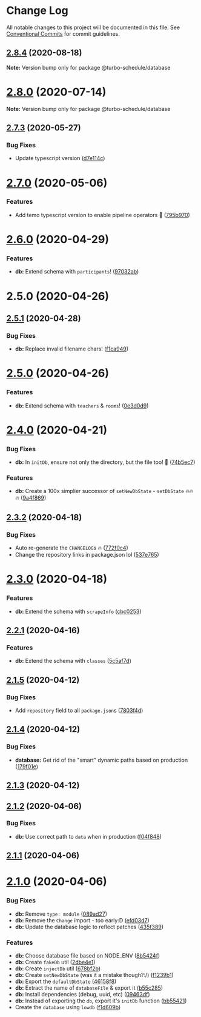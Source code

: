 # Change Log

All notable changes to this project will be documented in this file.
See [Conventional Commits](https://conventionalcommits.org) for commit guidelines.

## [2.8.4](https://github.com/kiprasmel/turbo-schedule/compare/v2.8.3...v2.8.4) (2020-08-18)

**Note:** Version bump only for package @turbo-schedule/database





# [2.8.0](https://github.com/kiprasmel/turbo-schedule/compare/v2.7.3...v2.8.0) (2020-07-14)

**Note:** Version bump only for package @turbo-schedule/database





## [2.7.3](https://github.com/kiprasmel/turbo-schedule/compare/v2.7.2...v2.7.3) (2020-05-27)


### Bug Fixes

* Update typescript version ([d7e114c](https://github.com/kiprasmel/turbo-schedule/commit/d7e114c1f77e9c2fcd737b2e65533a69cd8c8900))





# [2.7.0](https://github.com/kiprasmel/turbo-schedule/compare/v2.6.3...v2.7.0) (2020-05-06)


### Features

* Add temo typescript version to enable pipeline operators 🎷 ([795b970](https://github.com/kiprasmel/turbo-schedule/commit/795b970e1733f984e42d64050dfdb7fa018e143b))





# [2.6.0](https://github.com/kiprasmel/turbo-schedule/compare/v2.5.1...v2.6.0) (2020-04-29)


### Features

* **db:** Extend schema with `participants`! ([97032ab](https://github.com/kiprasmel/turbo-schedule/commit/97032ab8b41cf89cf3fd3fa88595d2b8e56ff1cf))



# 2.5.0 (2020-04-26)





## [2.5.1](https://github.com/kiprasmel/turbo-schedule/compare/v2.5.0...v2.5.1) (2020-04-28)


### Bug Fixes

* **db:** Replace invalid filename chars! ([f1ca949](https://github.com/kiprasmel/turbo-schedule/commit/f1ca9490a24602a2f17e3e807776ae69f21eed62))





# [2.5.0](https://github.com/kiprasmel/turbo-schedule/compare/v2.4.0...v2.5.0) (2020-04-26)


### Features

* **db:** Extend schema with `teachers` & `rooms`! ([0e3d0d9](https://github.com/kiprasmel/turbo-schedule/commit/0e3d0d917eeaaa751cc564ea4e73b45a2c7c2f37))





# [2.4.0](https://github.com/kiprasmel/turbo-schedule/compare/v2.3.2...v2.4.0) (2020-04-21)


### Bug Fixes

* **db:** In `initDb`, ensure not only the directory, but the file too! 🚀 ([74b5ec7](https://github.com/kiprasmel/turbo-schedule/commit/74b5ec7ebfd724b2a71a232921bf2f013c7f123f))


### Features

* **db:** Create a 100x simplier successor of `setNewDbState` - `setDbState` 🔥🔥🔥 ([9a4f869](https://github.com/kiprasmel/turbo-schedule/commit/9a4f8692413e84b0ddf207a524f614cbbaddea8a))





## [2.3.2](https://github.com/kiprasmel/turbo-schedule/compare/v2.3.1...v2.3.2) (2020-04-18)


### Bug Fixes

* Auto re-generate the `CHANGELOG`s 🔥 ([772f0c4](https://github.com/kiprasmel/turbo-schedule/commit/772f0c44481d67acd55250478e4beafe1a8ca801))
* Change the repository links in package.json lol ([537e765](https://github.com/kiprasmel/turbo-schedule/commit/537e765de4facc6e96c9975de218618cb05f3391))







# [2.3.0](https://github.com/kiprasmel/turbo-schedule/compare/v2.2.2...v2.3.0) (2020-04-18)


### Features

* **db:** Extend the schema with `scrapeInfo` ([cbc0253](https://github.com/kiprasmel/turbo-schedule/commit/cbc0253b8307f1852fc272209d24ed3eb5f203a8))



## [2.2.1](https://github.com/kiprasmel/turbo-schedule/compare/v2.1.5...v2.2.1) (2020-04-16)


### Features

* **db:** Extend the schema with `classes` ([5c5af7d](https://github.com/kiprasmel/turbo-schedule/commit/5c5af7dd221bab6b166daeae62d8c1f6f79ced86))



## [2.1.5](https://github.com/kiprasmel/turbo-schedule/compare/v2.1.4...v2.1.5) (2020-04-12)


### Bug Fixes

* Add `repository` field to all `package.json`s ([7803f4d](https://github.com/kiprasmel/turbo-schedule/commit/7803f4d58156524ff2239cae146c7e1c8fdbfcf0))



## [2.1.4](https://github.com/kiprasmel/turbo-schedule/compare/v2.1.3...v2.1.4) (2020-04-12)


### Bug Fixes

* **database:** Get rid of the "smart" dynamic paths based on production ([179f01e](https://github.com/kiprasmel/turbo-schedule/commit/179f01e34678b4ed9cc4b4a56cc11fc0a18374f0))



## [2.1.3](https://github.com/kiprasmel/turbo-schedule/compare/v2.1.2...v2.1.3) (2020-04-12)



## [2.1.2](https://github.com/kiprasmel/turbo-schedule/compare/v2.1.1...v2.1.2) (2020-04-06)


### Bug Fixes

* **db:** Use correct path to `data` when in production ([f04f848](https://github.com/kiprasmel/turbo-schedule/commit/f04f848c27a4ac1271762ea0da9276895be3850f))



## [2.1.1](https://github.com/kiprasmel/turbo-schedule/compare/v2.1.0...v2.1.1) (2020-04-06)



# [2.1.0](https://github.com/kiprasmel/turbo-schedule/compare/v2.0.3...v2.1.0) (2020-04-06)


### Bug Fixes

* **db:** Remove `type: module` ([089ad27](https://github.com/kiprasmel/turbo-schedule/commit/089ad273672f69a8fc8ed5469f7fd71a76cd356b))
* **db:** Remove the `Change` import - too early:D ([efd03d7](https://github.com/kiprasmel/turbo-schedule/commit/efd03d7ecbabd4d079b728abafa68d9c375fcf73))
* **db:** Update the database logic to reflect patches ([435f389](https://github.com/kiprasmel/turbo-schedule/commit/435f389bd5179c7bfde32ac40bc723c761437297))


### Features

* **db:** Choose database file based on NODE_ENV ([8b5424f](https://github.com/kiprasmel/turbo-schedule/commit/8b5424fa14480293364fffd9c2444646eb6d839a))
* **db:** Create `fakeDb` util ([2dbe4e1](https://github.com/kiprasmel/turbo-schedule/commit/2dbe4e15dbce10e7c27277d412a55ab3b4292a5c))
* **db:** Create `injectDb` util ([678bf2b](https://github.com/kiprasmel/turbo-schedule/commit/678bf2b83991b13b77e8fb2dee10b551a53fac1b))
* **db:** Create `setNewDbState` (was it a mistake though?:/) ([f1239b1](https://github.com/kiprasmel/turbo-schedule/commit/f1239b1360970623d6d0028bf231d7a376907413))
* **db:** Export the `defaultDbState` ([46158f8](https://github.com/kiprasmel/turbo-schedule/commit/46158f827c8df27532bcb51d0c03909c60d9c5d3))
* **db:** Extract the name of `databaseFile` & export it ([b55c285](https://github.com/kiprasmel/turbo-schedule/commit/b55c285c896bc32568479ca3968b3a25aaf426d7))
* **db:** Install dependencies (debug, uuid, etc) ([09463df](https://github.com/kiprasmel/turbo-schedule/commit/09463dfe2ad22905b030ce117ecb5aa7acf59530))
* **db:** Instead of exporting the `db`, export it's `initDb` function ([bb55421](https://github.com/kiprasmel/turbo-schedule/commit/bb554213dc93854b4b9cb1d88e0dda51327b46f3))
* Create the `database` using `lowdb` ([f1d609b](https://github.com/kiprasmel/turbo-schedule/commit/f1d609bdaf43c4166f31e2eb73ce5b10a82f9a3c))
